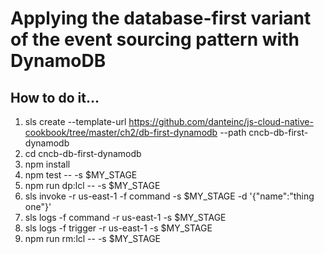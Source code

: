 # Applying the database-first variant of the event sourcing pattern with DynamoDB

## How to do it...
1. sls create --template-url https://github.com/danteinc/js-cloud-native-cookbook/tree/master/ch2/db-first-dynamodb --path cncb-db-first-dynamodb
2. cd cncb-db-first-dynamodb
3. npm install
4. npm test -- -s $MY_STAGE
5. npm run dp:lcl -- -s $MY_STAGE
6. sls invoke -r us-east-1 -f command -s $MY_STAGE -d '{"name":"thing one"}'
7. sls logs -f command -r us-east-1 -s $MY_STAGE
8. sls logs -f trigger -r us-east-1 -s $MY_STAGE
9. npm run rm:lcl -- -s $MY_STAGE
